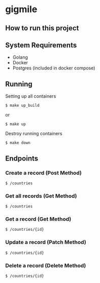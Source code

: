 # gigmile




## How to run this project

## System Requirements

- Golang
- Docker
- Postgres (included in docker compose)

## Running

Setting up all containers

```console
$ make up_build
```

or 


```console
$ make up
```


Destroy running containers

```console
$ make down
```

## Endpoints

### Create a record (Post Method)
```console
$ /countries
```
### Get all records (Get Method)
```console
$ /countries
```
### Get a record (Get Method)
```console
$ /countries/{id}
```
### Update a record (Patch Method)
```console
$ /countries/{id}
```
### Delete a record (Delete Method)
```console
$ /countries/{id}
```


